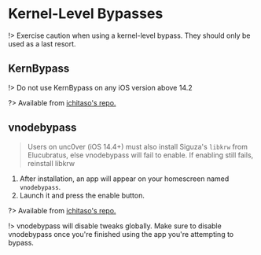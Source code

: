 # Kernel-Level Bypasses

!> Exercise caution when using a kernel-level bypass. They should only be used as a last resort.


## KernBypass

!> Do not use KernBypass on any iOS version above 14.2

?> Available from [ichitaso's repo.](https://sharerepo.stkc.win/?repo=https://cydia.ichitaso.com/)

## vnodebypass

> Users on unc0ver (iOS 14.4+) must also install Siguza's `libkrw` from Elucubratus, else vnodebypass will fail to enable. If enabling still fails, reinstall libkrw

1. After installation, an app will appear on your homescreen named `vnodebypass`. 
2. Launch it and press the enable button.



?> Available from [ichitaso's repo.](https://sharerepo.stkc.win/?repo=https://cydia.ichitaso.com/) <br>

!> vnodebypass will disable tweaks globally. Make sure to disable vnodebypass once you're finished using the app you're attempting to bypass.